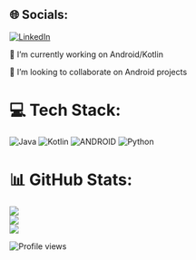 
## 🌐 Socials:
[![LinkedIn](https://img.shields.io/badge/LinkedIn-%230077B5.svg?logo=linkedin&logoColor=white)](https://www.linkedin.com/in/ehsan-abbasi-50842a113/) 

🔭 I’m currently working on Android/Kotlin

👯 I’m looking to collaborate on Android projects


# 💻 Tech Stack:
![Java](https://img.shields.io/badge/java-%23ED8B00.svg?style=for-the-badge&logo=java&logoColor=white) 
![Kotlin](https://img.shields.io/badge/kotlin-%230095D5.svg?style=for-the-badge&logo=kotlin&logoColor=white)
![ANDROID](https://img.shields.io/badge/android-%2320232a.svg?style=for-the-badge&logo=android&logoColor=%a4c639) 
![Python](https://img.shields.io/badge/python-3670A0?style=for-the-badge&logo=python&logoColor=ffdd54)
# 📊 GitHub Stats:
![](https://github-readme-stats.vercel.app/api?username=abbasiehsan1991&theme=dark&hide_border=false&include_all_commits=false&count_private=false)<br/>
![](https://github-readme-streak-stats.herokuapp.com/?user=abbasiehsan1991&theme=dark&hide_border=false)<br/>
![](https://github-readme-stats.vercel.app/api/top-langs/?username=abbasiehsan1991&theme=dark&hide_border=false&include_all_commits=false&count_private=false&layout=compact)

![Profile views](https://gpvc.arturio.dev/abbasiehsan1991)  
